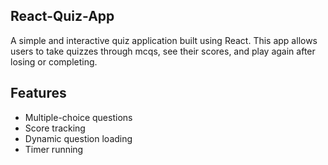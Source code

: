 ## React-Quiz-App

A simple and interactive quiz application built using React. This app allows users to take quizzes through mcqs, see their scores, and play again after losing or completing.

## Features
- Multiple-choice questions
- Score tracking
- Dynamic question loading
- Timer running
